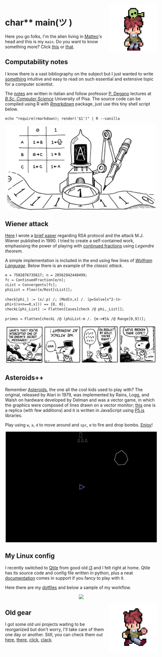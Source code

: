 <img align="right" width="160" src="assets/images/alien.gif">

# char** main(ツ )

Here you go folks, I'm the alien living in [Matteo](https://github.com/MatteoGiorgi)'s head and this is my `main`. Do you want to know something more? Click [this](https://nbviewer.jupyter.org/github/MatteoGiorgi/cv/blob/master/src/cv.pdf) or [that](https://nbviewer.jupyter.org/github/MatteoGiorgi/cv/blob/master/src/cv.pdf).




## Computability notes

I know there is a vast bibliography on the subject but I just wanted to write [something](https://github.com/MatteoGiorgi/computability_notes) intuitive and easy to read on such essential and extensive topic for a computer scientist.

The [notes](https://nbviewer.jupyter.org/github/MatteoGiorgi/computability_notes/blob/master/src/notes.pdf) are written in italian and follow professor [P. Degano](http://pages.di.unipi.it/degano/) lectures at [*B.Sc. Computer Science*](https://didattica.di.unipi.it/en/undergraduate-programme-in-computer-science/) University of Pisa. The source code can be compiled using R with [*Rmarkdown*](https://cran.r-project.org/web/packages/rmarkdown/index.html) package, just use this tiny shell script below.

```
echo "require(rmarkdown); render('$1')" | R --vanilla
```

<p align="center">
  <img width="500" src="assets/images/machine.png"/>
</p>




## Wiener attack

[Here](https://github.com/MatteoGiorgi/wiener_attack) I wrote a [brief paper](https://nbviewer.jupyter.org/github/MatteoGiorgi/wiener_attack/blob/master/assets/code/wiener_attack.pdf) regarding RSA protocol and the attack M.J. Wiener published in 1990. I tried to create a self-contained work, emphasising the power of playing with [continued fractions](https://en.wikipedia.org/wiki/Continued_fraction) using *Legendre theorem*.

A simple implementation is included in the end using few lines of [*Wolfram Language*](https://www.wolfram.com/language/). Below there is an example of the *classic attack*.

```
e = 7502876735617; n = 28562942440499;
fc = ContinuedFraction[e/n];
cList = Convergents[fc];
phiList = Floor[e/Rest[cList]];

check[phi_] := (x/.p) /; (Mod[n,x] /. (p=Solve[x^2-(n-phi+1)x+n==0,x])) == {0, 0};
checkL[phi_List] := Flatten[Cases[check /@ phi,_List]];

primes = Flatten[checkL /@ (phiList-m /. {m->#}& /@ Range[0,9])];
```

<p align="center">
  <img width="500" src="assets/images/snoopy.gif"/>
</p>




## Asteroids++

Remember [Asteroids](https://en.wikipedia.org/wiki/Asteroids_%28video_game%29), the one all the cool kids used to play with? The original, released by Atari in 1979, was implemented by Rains, Logg, and Walsh on hardware developed by Delman and was a vector game, in which the graphics were composed of lines drawn on a vector monitor; [this](https://github.com/MatteoGiorgi/asteroids_plus_plus) one is a replica (with few additions) and it is written in JavaScript using [P5.js](https://p5js.org/) libraries.

Play using `w`, `a`, `d` to move around and `spc`, `m` to fire and drop bombs. [Enjoy](https://matteogiorgi.github.io/asteroids_plus_plus/src)!

<p align="center">
  <img width="500" src="assets/images/play.gif"/>
</p>




## My Linux config

I recently switched to [Qtile](http://www.qtile.org/) from good old [i3](https://i3wm.org/) and I felt right at home. Qtile has its source code and config file written in python, plus a neat [documentation](http://docs.qtile.org/en/latest) comes in support if you fancy to play with it.

Here there are my [dotfiles](https://github.com/MatteoGiorgi/dotfiles) and below a sample of my workflow.

<p align="center">
  <img width="500" src="assets/images/qtile.gif"/>
</p>




<img align="right" width="160" src="assets/images/run.gif">

## Old gear

I got some old uni projects waiting to be reorganized but don't worry, I'll take care of them one day or another. Still, you can check them out [here](https://github.com/MatteoGiorgi/interprete_funzionale), [there](https://github.com/MatteoGiorgi/graph), [click](https://github.com/MatteoGiorgi/membox), [clack](https://github.com/MatteoGiorgi/sparse).
